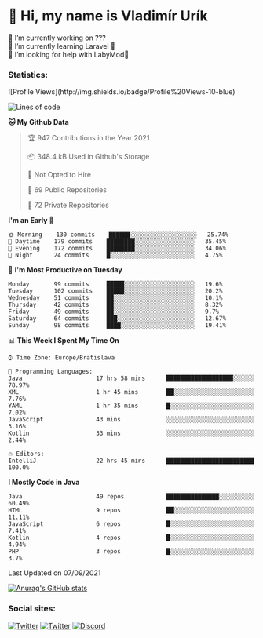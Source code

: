 <h1> 👋 Hi, my name is Vladimír Urík</h1>
<p>
 🔭 I’m currently working on ???<br>
 🌱 I’m currently learning Laravel 💙<br>
 🤔 I’m looking for help with LabyMod💝<br>
</p>
<h3>Statistics:</h3>
<!--START_SECTION:waka-->
![Profile Views](http://img.shields.io/badge/Profile%20Views-10-blue)

![Lines of code](https://img.shields.io/badge/From%20Hello%20World%20I%27ve%20Written-4.0%20million%20lines%20of%20code-blue)

**🐱 My Github Data** 

> 🏆 947 Contributions in the Year 2021
 > 
> 📦 348.4 kB Used in Github's Storage 
 > 
> 🚫 Not Opted to Hire
 > 
> 📜 69 Public Repositories 
 > 
> 🔑 72 Private Repositories  
 > 
**I'm an Early 🐤** 

```text
🌞 Morning    130 commits    ██████░░░░░░░░░░░░░░░░░░░   25.74% 
🌆 Daytime    179 commits    ████████░░░░░░░░░░░░░░░░░   35.45% 
🌃 Evening    172 commits    ████████░░░░░░░░░░░░░░░░░   34.06% 
🌙 Night      24 commits     █░░░░░░░░░░░░░░░░░░░░░░░░   4.75%

```
📅 **I'm Most Productive on Tuesday** 

```text
Monday       99 commits     █████░░░░░░░░░░░░░░░░░░░░   19.6% 
Tuesday      102 commits    █████░░░░░░░░░░░░░░░░░░░░   20.2% 
Wednesday    51 commits     ██░░░░░░░░░░░░░░░░░░░░░░░   10.1% 
Thursday     42 commits     ██░░░░░░░░░░░░░░░░░░░░░░░   8.32% 
Friday       49 commits     ██░░░░░░░░░░░░░░░░░░░░░░░   9.7% 
Saturday     64 commits     ███░░░░░░░░░░░░░░░░░░░░░░   12.67% 
Sunday       98 commits     ████░░░░░░░░░░░░░░░░░░░░░   19.41%

```


📊 **This Week I Spent My Time On** 

```text
⌚︎ Time Zone: Europe/Bratislava

💬 Programming Languages: 
Java                     17 hrs 58 mins      ███████████████████░░░░░░   78.97% 
XML                      1 hr 45 mins        ██░░░░░░░░░░░░░░░░░░░░░░░   7.76% 
YAML                     1 hr 35 mins        █░░░░░░░░░░░░░░░░░░░░░░░░   7.02% 
JavaScript               43 mins             ░░░░░░░░░░░░░░░░░░░░░░░░░   3.16% 
Kotlin                   33 mins             ░░░░░░░░░░░░░░░░░░░░░░░░░   2.44%

🔥 Editors: 
IntelliJ                 22 hrs 45 mins      █████████████████████████   100.0%

```

**I Mostly Code in Java** 

```text
Java                     49 repos            ███████████████░░░░░░░░░░   60.49% 
HTML                     9 repos             ██░░░░░░░░░░░░░░░░░░░░░░░   11.11% 
JavaScript               6 repos             █░░░░░░░░░░░░░░░░░░░░░░░░   7.41% 
Kotlin                   4 repos             █░░░░░░░░░░░░░░░░░░░░░░░░   4.94% 
PHP                      3 repos             █░░░░░░░░░░░░░░░░░░░░░░░░   3.7%

```



 Last Updated on 07/09/2021
<!--END_SECTION:waka-->

[![Anurag's GitHub stats](https://github-readme-stats.vercel.app/api?username=vladimir-urik)](https://github.com/anuraghazra/github-readme-stats)

<h3>Social sites:</h3>
<p><a href="https://twitter.com/GGGEDR" target="_blank"><img alt="Twitter" src="https://img.shields.io/badge/twitter-%231DA1F2.svg?&style=for-the-badge&logo=twitter&logoColor=white" /></a> <a href="https://www.reddit.com/user/GGGEDR" target="_blank"><img alt="Twitter" src="https://img.shields.io/badge/reddit-%23FE6262.svg?&style=for-the-badge&logo=reddit&logoColor=white" /></a> <a href="https://discord.com/users/535708984959827978" target="_blank"><img alt="Discord" src="https://img.shields.io/badge/discord-%235865f2.svg?&style=for-the-badge&logo=discord&logoColor=white" />
</p>
